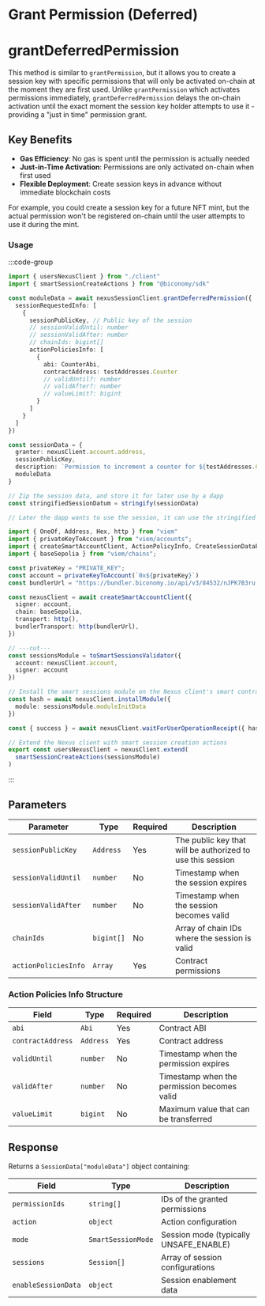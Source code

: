 # Grant Permission (Deferred)

# grantDeferredPermission

This method is similar to `grantPermission`, but it allows you to create a session key with specific permissions that will only be activated on-chain at the moment they are first used. Unlike `grantPermission` which activates permissions immediately, `grantDeferredPermission` delays the on-chain activation until the exact moment the session key holder attempts to use it - providing a "just in time" permission grant.

## Key Benefits
- **Gas Efficiency**: No gas is spent until the permission is actually needed
- **Just-in-Time Activation**: Permissions are only activated on-chain when first used
- **Flexible Deployment**: Create session keys in advance without immediate blockchain costs

For example, you could create a session key for a future NFT mint, but the actual permission won't be registered on-chain until the user attempts to use it during the mint.

### Usage

:::code-group

```typescript twoslash [example.ts]
import { usersNexusClient } from "./client"
import { smartSessionCreateActions } from "@biconomy/sdk"

const moduleData = await nexusSessionClient.grantDeferredPermission({
  sessionRequestedInfo: [
    {
      sessionPublicKey, // Public key of the session
      // sessionValidUntil: number
      // sessionValidAfter: number
      // chainIds: bigint[]
      actionPoliciesInfo: [
        {
          abi: CounterAbi,
          contractAddress: testAddresses.Counter
          // validUntil?: number
          // validAfter?: number
          // valueLimit?: bigint
        }
      ]
    }
  ]
})

const sessionData = {
  granter: nexusClient.account.address,
  sessionPublicKey,
  description: `Permission to increment a counter for ${testAddresses.Counter}`,
  moduleData
}

// Zip the session data, and store it for later use by a dapp
const stringifiedSessionDatum = stringify(sessionData)

// Later the dapp wants to use the session, it can use the stringified session data to use the permission
```

```ts twoslash [client.ts] filename="client.ts"
import { OneOf, Address, Hex, http } from "viem"
import { privateKeyToAccount } from "viem/accounts";
import { createSmartAccountClient, ActionPolicyInfo, CreateSessionDataParams, toSmartSessionsValidator, smartSessionCreateActions } from "@biconomy/sdk";
import { baseSepolia } from "viem/chains"; 

const privateKey = "PRIVATE_KEY";
const account = privateKeyToAccount(`0x${privateKey}`)
const bundlerUrl = "https://bundler.biconomy.io/api/v3/84532/nJPK7B3ru.dd7f7861-190d-41bd-af80-6877f74b8f44"; 

const nexusClient = await createSmartAccountClient({
  signer: account, 
  chain: baseSepolia,
  transport: http(), 
  bundlerTransport: http(bundlerUrl), 
})

// ---cut---
const sessionsModule = toSmartSessionsValidator({
  account: nexusClient.account,
  signer: account
})

// Install the smart sessions module on the Nexus client's smart contract account
const hash = await nexusClient.installModule({
  module: sessionsModule.moduleInitData
})

const { success } = await nexusClient.waitForUserOperationReceipt({ hash })

// Extend the Nexus client with smart session creation actions
export const usersNexusClient = nexusClient.extend(
  smartSessionCreateActions(sessionsModule)
)
```

:::

## Parameters

| Parameter | Type | Required | Description |
|-----------|------|----------|-------------|
| `sessionPublicKey` | `Address` | Yes | The public key that will be authorized to use this session |
| `sessionValidUntil` | `number` | No | Timestamp when the session expires |
| `sessionValidAfter` | `number` | No | Timestamp when the session becomes valid |
| `chainIds` | `bigint[]` | No | Array of chain IDs where the session is valid |
| `actionPoliciesInfo` | `Array` | Yes | Contract permissions |

### Action Policies Info Structure

| Field | Type | Required | Description |
|-------|------|----------|-------------|
| `abi` | `Abi` | Yes | Contract ABI |
| `contractAddress` | `Address` | Yes | Contract address |
| `validUntil` | `number` | No | Timestamp when the permission expires |
| `validAfter` | `number` | No | Timestamp when the permission becomes valid |
| `valueLimit` | `bigint` | No | Maximum value that can be transferred |

## Response

Returns a `SessionData["moduleData"]` object containing:

| Field | Type | Description |
|-------|------|-------------|
| `permissionIds` | `string[]` | IDs of the granted permissions |
| `action` | `object` | Action configuration |
| `mode` | `SmartSessionMode` | Session mode (typically UNSAFE_ENABLE) |
| `sessions` | `Session[]` | Array of session configurations |
| `enableSessionData` | `object` | Session enablement data |